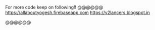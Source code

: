For more code keep on following!!
@@@@@@
https://allaboutyogesh.firebaseapp.com
https://v2lancers.blogspot.in

@@@@@@
